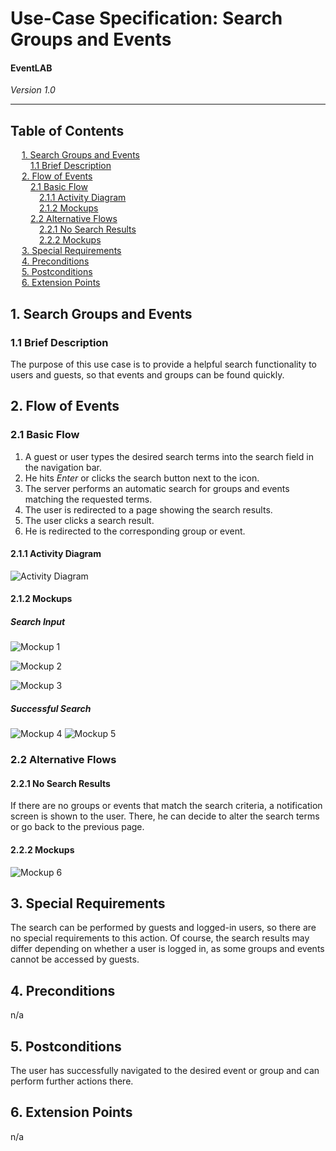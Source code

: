 # Use-Case Specification: Search Groups and Events
#### EventLAB

*Version 1.0*

---
## Table of Contents

&emsp; [1. Search Groups and Events](#1-search-groups-and-events)<br/>
&emsp;&emsp; [1.1 Brief Description](#11-brief-description)<br/>
&emsp; [2. Flow of Events](#2-flow-of-events)<br/>
&emsp;&emsp; [2.1 Basic Flow](#21-basic-flow)<br/>
&emsp;&emsp;&emsp; [2.1.1 Activity Diagram](#211-activity-diagram)<br/>
&emsp;&emsp;&emsp; [2.1.2 Mockups](#212-mockups)<br/>
&emsp;&emsp; [2.2 Alternative Flows](#22-alternative-flows)<br/>
&emsp;&emsp;&emsp; [2.2.1 No Search Results](#221-no-search-results)<br/>
&emsp;&emsp;&emsp; [2.2.2 Mockups](#222-mockups)<br/>
&emsp; [3. Special Requirements](#3-special-requirements)<br/>
&emsp; [4. Preconditions](#4-preconditions)<br/>
&emsp; [5. Postconditions](#5-postconditions)<br/>
&emsp; [6. Extension Points](#6-extension-points)<br/>

## 1. Search Groups and Events

### 1.1 Brief Description

The purpose of this use case is to provide a helpful search functionality to users and guests, so that events and groups can be found quickly.

## 2. Flow of Events
### 2.1 Basic Flow
1. A guest or user types the desired search terms into the search field in the navigation bar.
2. He hits *Enter* or clicks the search button next to the icon.
3. The server performs an automatic search for groups and events matching the requested terms.
4. The user is redirected to a page showing the search results.
5. The user clicks a search result.
6. He is redirected to the corresponding group or event.

#### 2.1.1 Activity Diagram
![Activity Diagram](Activity-Diagram.png)

#### 2.1.2 Mockups
##### Search Input
![Mockup 1](Mockups/01%20-%20Search%20Field.png)

![Mockup 2](Mockups/02%20-%20Search%20Field%20Full.png)

![Mockup 3](Mockups/03%20-%20Search%20Field%20Submit.png)

##### Successful Search
![Mockup 4](Mockups/04%20-%20Search%20Results.png)
![Mockup 5](Mockups/05%20-%20Result%20Redirected.png)


### 2.2 Alternative Flows

#### 2.2.1 No Search Results
If there are no groups or events that match the search criteria, a notification screen is shown to the user. There, he can decide to alter the search terms or go back to the previous page.

#### 2.2.2 Mockups
![Mockup 6](Mockups/06%20-%20Not%20Found.png)


## 3. Special Requirements
The search can be performed by guests and logged-in users, so there are no special requirements to this action. Of course, the search results may differ depending on whether a user is logged in, as some groups and events cannot be accessed by guests.

## 4. Preconditions
n/a

## 5. Postconditions
The user has successfully navigated to the desired event or group and can perform further actions there.

## 6. Extension Points
n/a
